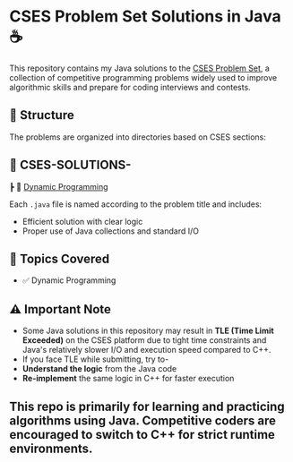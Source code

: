 # CSES Problem Set Solutions in Java☕

This repository contains my Java solutions to the [CSES Problem Set](https://cses.fi/problemset/), a collection of competitive programming problems widely used to improve algorithmic skills and prepare for coding interviews and contests.

## 📁 Structure

The problems are organized into directories based on CSES sections:

## 📂 CSES-SOLUTIONS-
┣ 📂 [Dynamic Programming](https://github.com/akarshj08/CSES-SOLUTIONS/tree/main/CSES-DP%20SOLUTIONS)

Each `.java` file is named according to the problem title and includes:
- Efficient solution with clear logic
- Proper use of Java collections and standard I/O

## 📌 Topics Covered
- ✅ Dynamic Programming

## ⚠️ **Important Note**
- Some Java solutions in this repository may result in **TLE (Time Limit Exceeded)** on the CSES platform due to tight time constraints and Java's relatively slower I/O and execution speed compared to C++.
-  If you face TLE while submitting, try to-
- **Understand the logic** from the Java code
- **Re-implement** the same logic in C++ for faster execution

##  This repo is primarily for learning and practicing algorithms using Java. Competitive coders are encouraged to switch to C++ for strict runtime environments.
